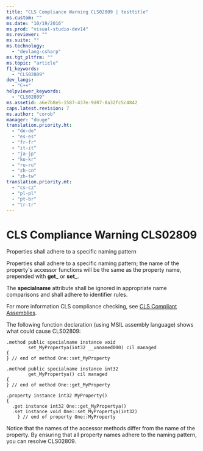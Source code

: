```yaml
---
title: "CLS Compliance Warning CLS02809 | testtitle"
ms.custom: ""
ms.date: "10/19/2016"
ms.prod: "visual-studio-dev14"
ms.reviewer: ""
ms.suite: ""
ms.technology: 
  - "devlang-csharp"
ms.tgt_pltfrm: ""
ms.topic: "article"
f1_keywords: 
  - "CLS02809"
dev_langs: 
  - "C++"
helpviewer_keywords: 
  - "CLS02809"
ms.assetid: a6e7b8e5-1587-437e-9d07-8a32fc5c4842
caps.latest.revision: 7
ms.author: "corob"
manager: "douge"
translation.priority.ht: 
  - "de-de"
  - "es-es"
  - "fr-fr"
  - "it-it"
  - "ja-jp"
  - "ko-kr"
  - "ru-ru"
  - "zh-cn"
  - "zh-tw"
translation.priority.mt: 
  - "cs-cz"
  - "pl-pl"
  - "pt-br"
  - "tr-tr"
---
```

# CLS Compliance Warning CLS02809
Properties shall adhere to a specific naming pattern  
  
 Properties shall adhere to a specific naming pattern; the name of the property's accessor functions will be the same as the property name, prepended with **get_** or **set_**.  
  
 The **specialname** attribute shall be ignored in appropriate name comparisons and shall adhere to identifier rules.  
  
 For more information CLS compliance checking, see [CLS Compliant Assemblies](http://msdn.microsoft.com/en-us/3320b57e-ea55-4697-a17d-f509a36a3c93).  
  
 The following function declaration (using MSIL assembly language) shows what could cause CLS02809:  
  
```  
.method public specialname instance void   
        set_MyPropertya(int32 __unnamed000) cil managed  
{  
} // end of method One::set_MyProperty  
  
.method public specialname instance int32   
        get_MyPropertya() cil managed  
{  
} // end of method One::get_MyProperty  
  
.property instance int32 MyProperty()  
{  
  .get instance int32 One::get_MyPropertya()  
  .set instance void One::set_MyPropertya(int32)  
    } // end of property One::MyProperty  
```  
  
 Notice that the names of the accessor methods differ from the name of the property.  By ensuring that all property names adhere to the naming pattern, you can resolve CLS02809.